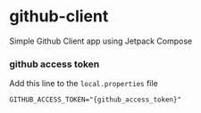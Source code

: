 # github-client
Simple Github Client app using Jetpack Compose


### github access token
Add this line to the `local.properties` file
```
GITHUB_ACCESS_TOKEN="{github_access_token}"
```
